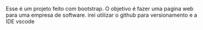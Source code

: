 Esse é um projeto feito com bootstrap. O objetivo é fazer uma pagina web para uma empresa de software.
irei utilizar o github para versionamento e a IDE vscode
